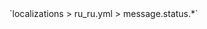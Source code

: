 <!--@include: @/parts/module/message/status.md#title-->
<!--@include: @/parts/words.md#path--> `localizations > ru_ru.yml > message.status.*`

<!--@include: @/parts/module/message/status.md#explanation-->

<!--@include: @/parts/module/message/status.md#parameters-->